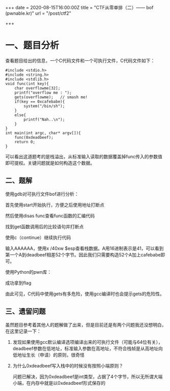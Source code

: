 +++
date = 2020-08-15T16:00:00Z
title = "CTF从零单排（二）—— bof (pwnable.kr)"
url = "/post/ctf2"

+++
# 一、题目分析

查看题目给出的信息，一个C代码文件和一个可执行文件，C代码文件如下：

    #include <stdio.h>
    #include <string.h>
    #include <stdlib.h>
    void func(int key){
    	char overflowme[32];
    	printf("overflow me : ");
    	gets(overflowme);	// smash me!
    	if(key == 0xcafebabe){
    		system("/bin/sh");
    	}
    	else{
    		printf("Nah..\n");
    	}
    }
    int main(int argc, char* argv[]){
    	func(0xdeadbeef);
    	return 0;
    }

可以看出这道题考的是栈溢出，从标准输入读取的数据覆盖掉func传入的参数值即可提权。关键问题就是如何构造这个数据。

## 二、题解

使用gdb对可执行文件bof进行分析：

首先使用start开始执行，方便之后使用地址打断点

然后使用disas func查看func函数的汇编代码

找到get函数调用后的比较语句并打断点

使用c（continue）继续执行代码

输入AAAAAA，使用x /40xw $esp查看栈数据。A用16进制表示是41，可以看到第一个A到deadbeef相差52个字节。因此我们只需要构造52个A加上cafebabe即可。

使用Python的pwn库：

成功拿到flag

由此可见，C代码中使用gets有多危险，使用gcc编译时也会提示gets的危险性。

## 三、遗留问题

虽然题目参考着其他人的题解做了出来，但是目前还是有两个问题我还没想明白，在这里记录一下：

1. 发现如果使用gcc默认编译选项编译出来的可执行文件（可能与64位有关），deadbeef参数在低地址，标准输入参数在高地址，不符合栈帧是从高地址向低地址生长（申请）的原则，很奇怪
2. 为什么0xdeadbeef写入栈中的时候没有按照小端原则？

   问题已解决，因为0xdeadbeef是int类型，占据了4个字节，所以无所谓大端小端，在内存中就是以0xdeadbeef形式保存的